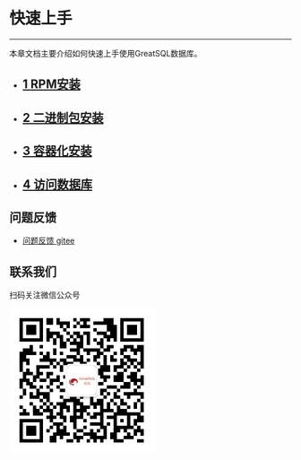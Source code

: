 # 快速上手
---

本章文档主要介绍如何快速上手使用GreatSQL数据库。

- ## [1 RPM安装](./3-1-quick-start-with-rpm.md)
- ## [2 二进制包安装](./3-2-quick-start-with-tarball.md)
- ## [3 容器化安装](./3-3-quick-start-with-docker.md)
- ## [4 访问数据库](./3-4-quick-start-dbrw.md)


**问题反馈**
---
- [问题反馈 gitee](https://gitee.com/GreatSQL/GreatSQL-Manual/issues)


**联系我们**
---

扫码关注微信公众号

![greatsql-wx](/greatsql-wx.jpg)
